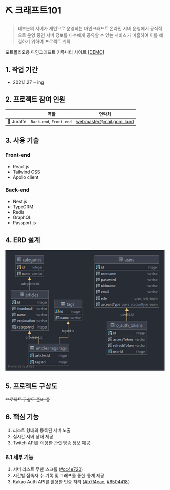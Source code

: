 # ⛏️ 크래프트101

> 대부분의 서버가 개인으로 운영되는 마인크래프트 온라인 서버 운영에서 공식적으로 운영 중인 서버 정보를 다수에게 공유할 수 있는 서비스가 미흡하여 이를 해결하기 위하여 프로젝트 계획

포트폴리오용 마인크래프트 커뮤니티 사이트 [[DEMO]](https://www.gomi.land/)

## 1. 작업 기간

- 2021.1.27 ~ ing

## 2. 프로젝트 참여 인원

|            | 역할                    | 연락처                   |
| ---------- | ----------------------- | ------------------------ |
| 🦒 Juraffe | `Back-end`, `Front-end` | webmaster@mail.gomi.land |

## 3. 사용 기술

### Front-end

- React.js
- Tailwind CSS
- Apollo client

### Back-end

- Nest.js
- TypeORM
- Redis
- GraphQL
- Passport.js

## 4. ERD 설계

![ERD](./images/erd.png)

## 5. 프로젝트 구상도

~~프로젝트 구상도 준비 중~~

## 6. 핵심 기능

1. 리스트 형태의 등록된 서버 노출
2. 실시간 서버 상태 제공
3. Twitch API를 이용한 관련 방송 정보 제공

### 6.1 세부 기능

1. 서버 리스트 무한 스크롤 ([#cc4e720](https://github.com/aid95/craft101-webapp/commit/cc4e7202468cbc04b871a61e432d90fe207cab82))
2. 시간별 접속자 수 기록 및 그래프를 통한 통계 제공
3. Kakao Auth API를 활용한 인증 처리 ([#b7f4eac](https://github.com/aid95/craft101-webapp/commit/b7f4eace1f42b20710074e684891acf1554d8fb1), [#6504418](https://github.com/aid95/craft101-webapp/commit/6504418c9268df9f726b6e16f9c407677e076ee0))
